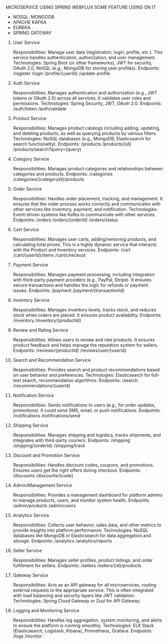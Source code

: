 MICROSERVICE USING SPRING WEBFLUX 
SOME FEATURE USING ON IT
  - NOSQL: MONGODB
  - APACHE KAFKA
  - EUREKA
  - SPRING GATEWAY


1. User Service

    Responsibilities: Manage user data (registration, login, profile, etc.). This service handles authentication, authorization, and user management.
    Technologies: Spring Boot (or other frameworks), JWT for security, OAuth 2.0, NoSQL (e.g., MongoDB for storing user profiles).
    Endpoints:
        /register
        /login
        /profile/{userId}
        /update-profile

2. Auth Service

    Responsibilities: Manages authentication and authorization (e.g., JWT tokens or OAuth 2.0) across all services. It validates user roles and permissions.
    Technologies: Spring Security, JWT, OAuth 2.0.
    Endpoints:
        /auth/token
        /auth/validate

3. Product Service

    Responsibilities: Manages product catalogs including adding, updating, and deleting products, as well as querying products by various filters.
    Technologies: NoSQL databases (e.g., MongoDB, Elasticsearch for search functionality).
    Endpoints:
        /products
        /products/{id}
        /products/search?query={query}

4. Category Service

    Responsibilities: Manages product categories and relationships between categories and products.
    Endpoints:
        /categories
        /categories/{categoryId}/products

5. Order Service

    Responsibilities: Handles order placement, tracking, and management. It ensures that the order process works correctly and communicates with other services like inventory, payment, and notification.
    Technologies: Event-driven systems like Kafka to communicate with other services.
    Endpoints:
        /orders
        /orders/{orderId}
        /orders/status

6. Cart Service

    Responsibilities: Manages user carts, adding/removing products, and calculating total prices. This is a highly dynamic service that interacts with the Product and Inventory services.
    Endpoints:
        /cart
        /cart/{userId}/items
        /cart/checkout

7. Payment Service

    Responsibilities: Manages payment processing, including integration with third-party payment providers (e.g., PayPal, Stripe). It ensures secure transactions and handles the logic for refunds or payment issues.
    Endpoints:
        /payment
        /payment/{transactionId}

8. Inventory Service

    Responsibilities: Manages inventory levels, tracks stock, and reduces stock when orders are placed. It ensures product availability.
    Endpoints:
        /inventory
        /inventory/{productId}

9. Review and Rating Service

    Responsibilities: Allows users to review and rate products. It ensures product feedback and helps manage the reputation system for sellers.
    Endpoints:
        /reviews/{productId}
        /reviews/user/{userId}

10. Search and Recommendation Service

    Responsibilities: Provides search and product recommendations based on user behavior and preferences.
    Technologies: Elasticsearch for full-text search, recommendation algorithms.
    Endpoints:
        /search
        /recommendations/{userId}

11. Notification Service

    Responsibilities: Sends notifications to users (e.g., for order updates, promotions). It could send SMS, email, or push notifications.
    Endpoints:
        /notifications
        /notifications/send

12. Shipping Service

    Responsibilities: Manages shipping and logistics, tracks shipments, and integrates with third-party couriers.
    Endpoints:
        /shipping
        /shipping/{orderId}
        /shipping/track

13. Discount and Promotion Service

    Responsibilities: Handles discount codes, coupons, and promotions. Ensures users get the right offers during checkout.
    Endpoints:
        /discounts
        /discounts/{code}

14. Admin/Management Service

    Responsibilities: Provides a management dashboard for platform admins to manage products, users, and monitor system health.
    Endpoints:
        /admin/products
        /admin/users

15. Analytics Service

    Responsibilities: Collects user behavior, sales data, and other metrics to provide insights into platform performance.
    Technologies: NoSQL databases like MongoDB or Elasticsearch for data aggregation and storage.
    Endpoints:
        /analytics
        /analytics/reports

16. Seller Service

    Responsibilities: Manages seller profiles, product listings, and order fulfillment for sellers.
    Endpoints:
        /sellers
        /sellers/{id}/products

17. Gateway Service

    Responsibilities: Acts as an API gateway for all microservices, routing external requests to the appropriate service. This is often integrated with load balancing and security layers like JWT validation.
    Technologies: Spring Cloud Gateway or Zuul for API Gateway.

18. Logging and Monitoring Service

    Responsibilities: Handles log aggregation, system monitoring, and alerts to ensure the platform is running smoothly.
    Technologies: ELK Stack (Elasticsearch, Logstash, Kibana), Prometheus, Grafana.
    Endpoints:
        /logs
        /monitor
